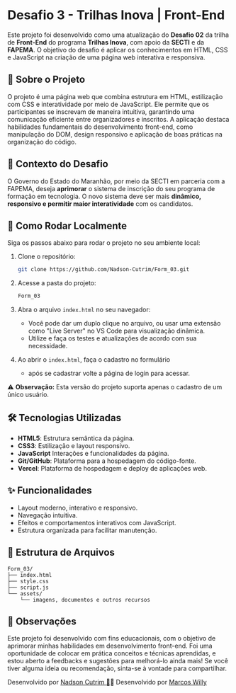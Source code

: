 # Desafio 3 - Trilhas Inova | Front-End

Este projeto foi desenvolvido como uma atualização do **Desafio 02** da trilha de **Front-End** do programa **Trilhas Inova**, com apoio da **SECTI** e da **FAPEMA**. O objetivo do desafio é aplicar os conhecimentos em HTML, CSS e JavaScript na criação de uma página web interativa e responsiva.

## 🧩 Sobre o Projeto

O projeto é uma página web que combina estrutura em HTML, estilização com CSS e interatividade por meio de JavaScript. Ele permite que os participantes se inscrevam de maneira intuitiva, garantindo uma comunicação eficiente entre organizadores e inscritos.
A aplicação destaca habilidades fundamentais do desenvolvimento front-end, como manipulação do DOM, design responsivo e aplicação de boas práticas na organização do código.

 

## 📌 Contexto do Desafio

O Governo do Estado do Maranhão, por meio da SECTI em parceria com a FAPEMA, deseja **aprimorar** o sistema de inscrição do seu programa de formação em tecnologia. O novo sistema deve ser mais **dinâmico, responsivo e permitir maior interatividade** com os candidatos.

## 🚀 Como Rodar Localmente

Siga os passos abaixo para rodar o projeto no seu ambiente local:

1. Clone o repositório:
   ```bash
   git clone https://github.com/Nadson-Cutrim/Form_03.git
   ```

2. Acesse a pasta do projeto:
   ```bash
   Form_03
   ```

3. Abra o arquivo `index.html` no seu navegador:
   - Você pode dar um duplo clique no arquivo, ou usar uma extensão como "Live Server" no VS Code para visualização dinâmica.
   - Utilize e faça os testes e atualizações de acordo com sua necessidade.

4. Ao abrir o `index.html`, faça o cadastro no formulário
   - após se cadastrar volte a página de login para acessar.

⚠️ **Observação:** Esta versão do projeto suporta apenas o cadastro de um único usuário.


## 🛠️ Tecnologias Utilizadas

- **HTML5**: Estrutura semântica da página.
- **CSS3**: Estilização e layout responsivo.
- **JavaScript**  Interações e funcionalidades da página.
- **Git/GitHub**: Plataforma para a hospedagem do código-fonte.
- **Vercel**: Plataforma de hospedagem e deploy  de aplicações web.

## ✨ Funcionalidades

- Layout moderno, interativo e responsivo.
- Navegação intuitiva.
- Efeitos e comportamentos interativos com JavaScript.
- Estrutura organizada para facilitar manutenção.

## 📁 Estrutura de Arquivos

```
Form_03/
├── index.html
├── style.css
├── script.js
└── assets/ 
    └── imagens, documentos e outros recursos
```

## 📌 Observações
Este projeto foi desenvolvido com fins educacionais, com o objetivo de aprimorar minhas habilidades em desenvolvimento front-end. Foi uma oportunidade de colocar em prática conceitos e técnicas aprendidas, e estou aberto a feedbacks e sugestões para melhorá-lo ainda mais! Se você tiver alguma ideia ou recomendação, sinta-se à vontade para compartilhar.


Desenvolvido por [Nadson Cutrim 🦆](https://github.com/Nadson-Cutrim)🍀
Desenvolvido por [Marcos Willy](https://github.com/MARCOSWILLY27)


